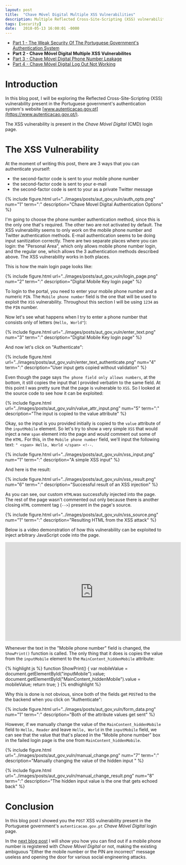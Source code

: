 ```yaml
---
layout: post
title:  "Chave Móvel Digital Multiple XSS Vulnerabilities"
description: Multiple Reflected Cross-Site-Scripting (XSS) vulnerabilities found in the Portuguese government's Chave Móvel Digital authentication system.
tags: [security]
date:   2018-05-13 16:00:01 -0000
---
```


* [Part 1 - The Weak Security Of The Portuguese Government's Authentication System](/weak-security-of-portuguese-government/)
* **Part 2 - Chave Móvel Digital Multiple XSS Vulnerabilites**
* [Part 3 - Chave Móvel Digital Phone Number Leakage](/chave-movel-digital-phone-number-information-leakage)
* [Part 4 - Chave Móvel Digital Log Out Not Working](/chave-movel-digital-does-not-log-out)

# Introduction

In this blog post, I will be exploring the Reflected Cross-Site-Scripting (XSS) vulnerability present in the Portuguese government's authentication
system's website [www.autenticacao.gov.pt](https://www.autenticacao.gov.pt/).

The XSS vulnerability is present in the *Chave Móvel Digital* (CMD) login page.


# The XSS Vulnerability

At the moment of writing this post, there are 3 ways that you can authenticate
yourself:

* the second-factor code is sent to your mobile phone number
* the second-factor code is sent to your e-mail
* the second-factor code is sent to your as a private Twitter message


{% include figure.html url="../images/posts/aut_gov_vuln/auth_opts.png" num="1" term=":" description="Chave Movel Digital Authentication Options" %}

I'm going to choose the phone number authentication method, since
this is the only one that's required. The other two are not activated by
default. The XSS vulnerability seems to only work on the
mobile phone number and Twitter authentication methods. E-mail authentication
seems to be doing input sanitization correctly. There are two separate places where you can login:
the "Personal Area", which only allows mobile phone number login, and the
regular one, which allows the 3 authentication methods described above.
The XSS vulnerability works in both places.

This is how the main login page looks like:

{% include figure.html url="../images/posts/aut_gov_vuln/login_page.png" num="2" term=":" description="Digital Mobile Key login page" %}

To login to the portal, you need to enter your mobile phone number and a
numeric `PIN`. The `Mobile phone number` field is the one that will be used
to exploit the `XSS` vulnerability. Throughout this section I will be using
`1234` as the `PIN` number.

Now let's see what happens when I try to enter a phone number that consists
only of letters (`Hello, World"`):

{% include figure.html url="../images/posts/aut_gov_vuln/enter_text.png" num="3" term=":" description="Digital Mobile Key login page" %}

And now let's click on "Authenticate":

{% include figure.html url="../images/posts/aut_gov_vuln/enter_text_authenticate.png" num="4" term=":" description="User input gets copied without validation" %}

Even though the page says `The phone field only allows numbers`, at the bottom, it
still copies the input that I provided verbatim to the same field.
At this point I was pretty sure that the page is vulnerable to `XSS`.
So I looked at the source code to see how it can be exploited:

{% include figure.html url="../images/posts/aut_gov_vuln/value_attr_input.png" num="5" term=":" description="The input is copied to the value attribute" %}

Okay, so the input is you provided initially is copied to the `value`
attribute of the `inputMobile` element. So let's try to show a very simple
`XSS` that would inject a new `span` element into the page and would comment
out some of the `HTML`. For this, in the `Mobile phone number` field, we'll
input the following text: `" <span> Hello, World </span> <!--`.

{% include figure.html url="../images/posts/aut_gov_vuln/xss_input.png" num="1" term=":" description="A simple XSS input" %}


And here is the result:

{% include figure.html url="../images/posts/aut_gov_vuln/xss_result.png" num="6" term=":" description="Successful result of an XSS injection" %}


As you can see, our custom `HTML`was successfully injected into the page.
The rest of the page wasn't commented out only because there is another
closing `HTML` comment tag (`-->`) present in the page's source.

{% include figure.html url="../images/posts/aut_gov_vuln/xss_source.png" num="1" term=":" description="Resulting HTML from the XSS attack" %}

Below is a video demonstration of how this vulnerability can be exploited
to inject arbitrary JavaScript code into the page.

<iframe width="560" height="315" src="https://www.youtube.com/embed/jG8ZWBNqRyg?rel=0" frameborder="0" allow="autoplay; encrypted-media" allowfullscreen></iframe>

Whenever the text in the "Mobile phone number" field is
changed, the `ShowPrint()` function is called. The only thing that it does is
copies the value from the `inputMobile` element to the `MainContent_hiddenMobile` attribute:

{% highlight js %}
function ShowPrint() {
            var mobileValue = document.getElementById("inputMobile").value;
            document.getElementById("MainContent_hiddenMobile").value = mobileValue;
            return true;
        }
{% endhighlight %}

Why this is done is not obvious, since both of the fields get `POST`ed to the
the backend when you click on "Authenticate":

{% include figure.html url="../images/posts/aut_gov_vuln/form_data.png" num="1" term=":" description="Both of the attribute values get sent" %}

However, if we manually change the value of the `MainContent_hiddenMobile`
field to `Hello, Reader` and leave `Hello, World` in the `inputMobile`
field, we can see that the value that that's placed in the "Mobile phone number" box in the failed login page is the one from `MainContent_hiddenMobile`.

{% include figure.html url="../images/posts/aut_gov_vuln/manual_change.png" num="7" term=":" description="Manually changing the value of the hidden input " %}

{% include figure.html url="../images/posts/aut_gov_vuln/manual_change_result.png" num="8" term=":" description="The hidden input value is the one that gets echoed back" %}

# Conclusion

In this blog post I showed you the `POST` XSS vulnerability present
in the Portuguese government's `autenticacao.gov.pt` *Chave Móvel Digital*
login page.

In the [next blog post](/chave-movel-digital-phone-number-information-leakage) I will show you how you can find out if a
mobile phone number is registered with *Chave Móvel Digital* or not,
making the existing ambiguous "Either the mobile number or the PIN are
incorrect" message useless and opening the door for various social
engineering attacks.
